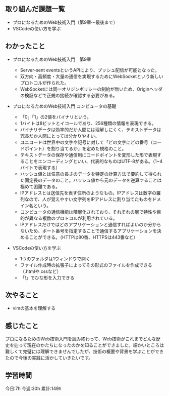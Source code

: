 ## 取り組んだ課題一覧
- プロになるためのWeb技術入門（第9章〜最後まで）
- VSCodeの使い方を学ぶ
	
## わかったこと
- プロになるためのWeb技術入門　第9章
	- Server-sent eventsというAPIにより、プッシュ配信が可能となった。
	- 双方向・高頻度・大量の通信を実現するためにWebSocketという新しいプロトコルが作られた。
	- WebSocketには同一オリジンポリシーの制約が無いため、Originヘッダの検証などで正規の接続か確認する必要がある。

- プロになるためのWeb技術入門 コンピュータの基礎
	- 「0」「1」の2値をバイナリという。
	- 1バイトは8ビットとイコールであり、256種類の情報を表現できる。
	- バイナリデータは効率的だか人間には理解しにくく、テキストデータは冗長だか人間にとっては分かりやすい。
	- ユニコードは世界中の文字や記号に対して「どの文字にどの番号（コードポイント）を割り当てるか」を定めた規格のこと。
	- テキストデータの保存や通信用にコードポイントを変形した形で表現することをエンコーディングといい、代表的なものはUTF-8がある。（1~4バイトで表現する）
	- ハッシュ値とは任意の長さのデータを特定の計算方法で要約して得られた固定長のデータのこと。ハッシュ値から元のデータを逆算することは極めて困難である。
	- IPアドレスとは送信先を表す住所のようなもの。IPアドレスは数字の羅列なので、人が覚えやすい文字列をIPアドレスに割り当てたものをドメイン名という。
	- コンピュータの通信機能は階層化されており、それぞれの層で特性や目的が異なる複数のプロトコルが利用されている。
	- IPアドレスだけではどのアプリケーションと通信すればよいのか分からないため、ポート番号を指定することで通信するアプリケーションを決めることができる。（HTTPは80番、HTTPSは443番など）

- VSCodeの使い方を学ぶ
	- 1つのフォルダは1ウィンドウで開く
	- ファイル作成時の拡張子によってその形式のファイルを作成できる（.htmlや.cssなど）
	- 「!」でひな形を入力できる


## 次やること
- vimの基本を理解する
	

## 感じたこと
プロになるためのWeb技術入門を読み終わって、Web技術がこれまでどんな歴史を辿って現在のかたちになったのかを知ることができました。細かいところは難しくて完璧には理解できませんでしたが、技術の概要や背景を学ぶことができたので今後の実践に活かしていきたいです。


## 学習時間
今日:7h
今週:30h 
累計:149h